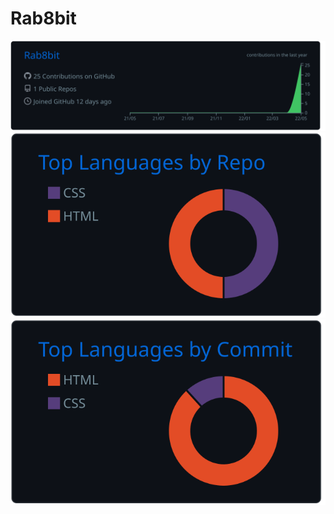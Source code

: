# Rab8bit

[![](https://raw.githubusercontent.com/Rab8bit/Rab8bit/master/profile-summary-card-output/github_dark/0-profile-details.svg)](https://github.com/vn7n24fzkq/github-profile-summary-cards)
[![](https://raw.githubusercontent.com/Rab8bit/Rab8bit/master/profile-summary-card-output/github_dark/1-repos-per-language.svg)](https://github.com/vn7n24fzkq/github-profile-summary-cards) 
[![](https://raw.githubusercontent.com/Rab8bit/Rab8bit/master/profile-summary-card-output/github_dark/2-most-commit-language.svg)](https://github.com/vn7n24fzkq/github-profile-summary-cards)
